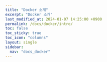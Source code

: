 ```yaml
---
title: "Docker 소개"
excerpt: "Docker 소개"
last_modified_at: 2024-01-07 14:25:00 +0900
permalink: /docs/docker/intro/
toc: false
toc_sticky: true
toc_icon: "columns"
layout: single
sidebar:
  nav: "docs_docker"
---
```


  
